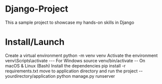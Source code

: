 # Django-Project
This a sample project to showcase my hands-on skills in Django
# Install/Launch
Create a virtual environment 
    python -m venv venv
Activate the environment 
    venv\Scripts\activate --- For Windows 
    source venv/bin/activate  -- On macOS & Linux (Bash)
Install the dependencies
    pip install -r requirements.txt
move to application directory and run the project 
  -- yourdirectory/application python manage.py runserver
